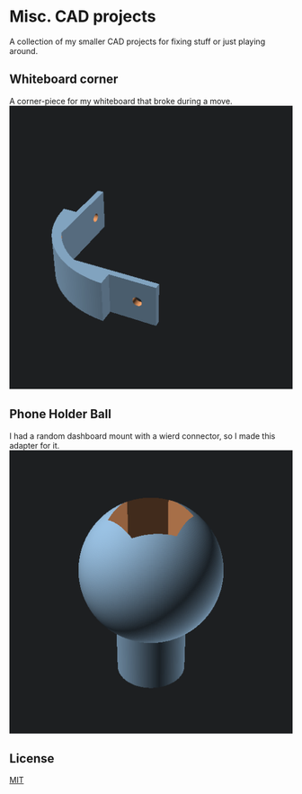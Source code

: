 # Misc. CAD projects
A collection of my smaller CAD projects for fixing stuff or just playing around.

## Whiteboard corner
A corner-piece for my whiteboard that broke during a move.
![preview-image](whiteboard-corner/preview.png)

## Phone Holder Ball
I had a random dashboard mount with a wierd connector, so I made this adapter for it.
![preview-image](phone-holder-ball/preview.png)

## License
[MIT](LICENSE)